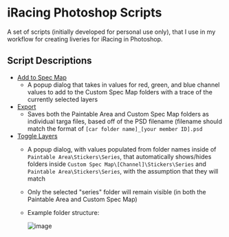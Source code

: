 # iRacing Photoshop Scripts

A set of scripts (initially developed for personal use only), that I use in my workflow for creating liveries for iRacing in Photoshop.

## Script Descriptions

* [Add to Spec Map](iRacingAddToSpecMap.jsx)
  * A popup dialog that takes in values for red, green, and blue channel values to add to the Custom Spec Map folders with a trace of the currently selected layers
* [Export](iRacingExport.jsx)
  * Saves both the Paintable Area and Custom Spec Map folders as individual targa files, based off of the PSD filename (filename should match the format of `[car folder name]_[your member ID].psd`
* [Toggle Layers](iRacingToggleLayers.jsx)
  * A popup dialog, with values populated from folder names inside of `Paintable Area\Stickers\Series`, that automatically shows/hides folders inside `Custom Spec Map\[Channel]\Stickers\Series` and `Paintable Area\Stickers\Series`, with the assumption that they will match
  * Only the selected "series" folder will remain visible (in both the Paintable Area and Custom Spec Map)
  * Example folder structure:
  
    ![image](https://user-images.githubusercontent.com/164166/210220366-d06f7c69-57be-4048-93ee-ca4590c106f8.png)

